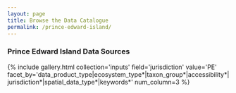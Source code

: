 ```yaml
---
layout: page
title: Browse the Data Catalogue
permalink: /prince-edward-island/
---
```


### Prince Edward Island Data Sources

{% include gallery.html collection='inputs' field='jurisdiction' value='PE' facet_by='data_product_type|ecosystem_type*|taxon_group*|accessibility*|jurisdiction*|spatial_data_type*|keywords*' num_column=3 %}